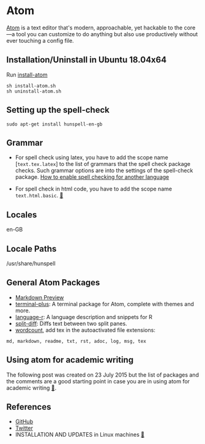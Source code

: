 # Atom
[Atom](https://atom.io/) is a text editor that's modern, approachable,
yet hackable to the core—a tool you can customize to do anything but also
use productively without ever touching a config file.

## Installation/Uninstall in Ubuntu 18.04x64
Run [install-atom](install-atom.sh)
```
sh install-atom.sh
sh uninstall-atom.sh
```

## Setting up the spell-check
```
sudo apt-get install hunspell-en-gb
```

## Grammar
* For spell check using latex, you  have to add the scope name [`text.tex.latex`]
to the list of grammars that the spell check package checks. Such grammar options
are into the settings of the spell-check package.
[How to enable spell checking for another language](https://discuss.atom.io/t/how-to-enable-spell-checking-for-another-language/4895/4)

* For spell check in html code, you have to add the scope name `text.html.basic`. [:link:](https://atom.io/packages/spell-check)

## Locales
en-GB

## Locale Paths
/usr/share/hunspell

## General Atom Packages

- [Markdown Preview](https://atom.io/packages/markdown-preview)  
- [terminal-plus](https://atom.io/packages/terminal-plus): A terminal package for Atom, complete with themes and more.  
- [language-r](https://atom.io/packages/atom-language-r): A language description and snippets for R   
- [split-diff](https://atom.io/packages/split-diff): Diffs text between two split panes.
- [wordcount](https://atom.io/packages/wordcount), add tex in the autoactivated file extensions:

```
md, markdown, readme, txt, rst, adoc, log, msg, tex
```

## Using atom for academic writing
The following post was created on 23 July 2015 but the list of packages and the comments are a good starting point in case you are in using atom for academic writing [:link:](https://discuss.atom.io/t/using-atom-for-academic-writing/19222).

## References
* [GitHub](https://github.com/atom)
* [Twitter](https://twitter.com/atomeditor)
* INSTALLATION AND UPDATES in Linux machines [:link:](https://flight-manual.atom.io/getting-started/sections/installing-atom/#platform-linux)
